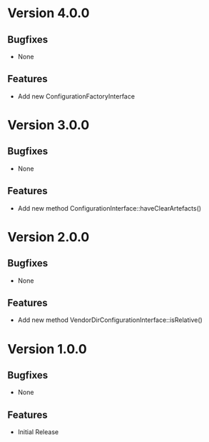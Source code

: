 # Version 4.0.0

## Bugfixes

* None

## Features

* Add new ConfigurationFactoryInterface

# Version 3.0.0

## Bugfixes

* None

## Features

* Add new method ConfigurationInterface::haveClearArtefacts()

# Version 2.0.0

## Bugfixes

* None

## Features

* Add new method VendorDirConfigurationInterface::isRelative()

# Version 1.0.0

## Bugfixes

* None

## Features

* Initial Release